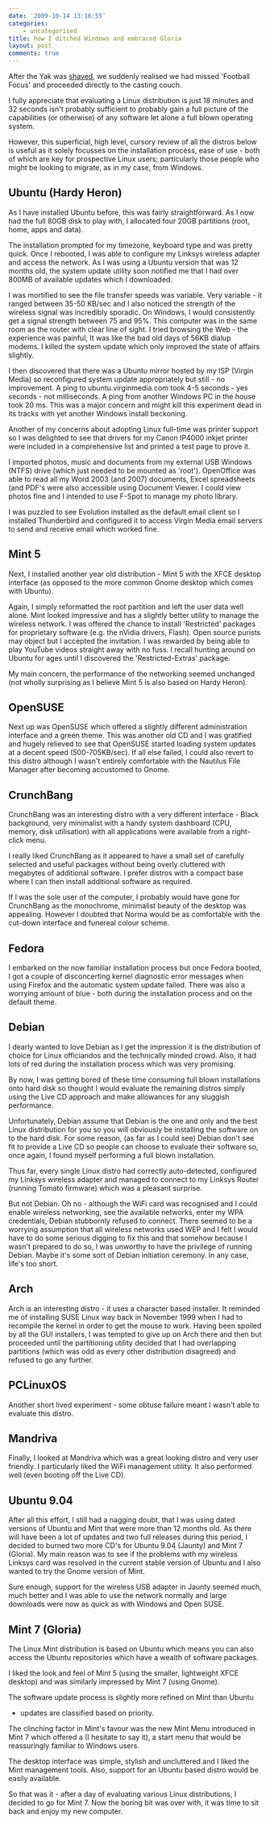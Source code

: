 ```yaml
---
date: '2009-10-14 13:16:55'
categories:
    - uncategorised
title: how I ditched Windows and embraced Gloria
layout: post
comments: true
---
```


After the Yak was
[shaved](http://nbrightside.com/blog/2009/10/14/yak-shaving), we
suddenly realised we had missed 'Football Focus' and proceeded directly
to the casting couch.

I fully appreciate that evaluating a Linux distribution is just 18
minutes and 32 seconds isn't probably sufficient to probably gain a full
picture of the capabilities (or otherwise) of any software let alone a
full blown operating system.

However, this superficial, high level, cursory review of all the distros
below is useful as it solely focusses on the installation process, ease
of use - both of which are key for prospective Linux users; particularly
those people who might be looking to migrate, as in my case, from
Windows.

## Ubuntu (Hardy Heron)

As I have installed Ubuntu before, this was fairly straightforward. As I
now had the full 80GB disk to play with, I allocated four 20GB
partitions (root, home, apps and data).

The installation prompted for my timezone, keyboard type and was pretty
quick. Once I rebooted, I was able to configure my Linksys wireless
adapter and access the network. As I was using a Ubuntu version that was
12 months old, the system update utility soon notified me that I had
over 800MB of available updates which I downloaded.

I was mortified to see the file transfer speeds was variable. Very
variable - it ranged between 35-50 KB/sec and I also noticed the
strength of the wireless signal was incredibly sporadic. On Windows, I
would consistently get a signal strength between 75 and 95%. This
computer was in the same room as the router with clear line of sight. I
tried browsing the Web - the experience was painful, It was like the bad
old days of 56KB dialup modems. I killed the system update which only
improved the state of affairs slightly.

I then discovered that there was a Ubuntu mirror hosted by my ISP
(Virgin Media) so reconfigured system update appropriately but still -
no improvement. A ping to ubuntu.virginmedia.com took 4-5 seconds - yes
seconds - not milliseconds. A ping from another Windows PC in the house
took 20 ms. This was a major concern and might kill this experiment dead
in its tracks with yet another Windows install beckoning.

Another of my concerns about adopting Linux full-time was printer
support so I was delighted to see that drivers for my Canon IP4000
inkjet printer were included in a comprehensive list and printed a test
page to prove it.

I imported photos, music and documents from my external USB Windows
(NTFS) drive (which just needed to be mounted as 'root'). OpenOffice was
able to read all my Word 2003 (and 2007) documents, Excel spreadsheets
(and PDF's were also accessible using Document Viewer. I could view
photos fine and I intended to use F-Spot to manage my photo library.

I was puzzled to see Evolution installed as the default email client so
I installed Thunderbird and configured it to access Virgin Media email
servers to send and receive email which worked fine.

## Mint 5

Next, I installed another year old distribution - Mint 5 with the XFCE
desktop interface (as opposed to the more common Gnome desktop which
comes with Ubuntu).

Again, I simply reformatted the root partition and left the user data
well alone. Mint looked impressive and has a slightly better utility to
manage the wireless network. I was offered the chance to install
'Restricted' packages for proprietary software (e.g. the nVidia drivers,
Flash). Open source purists may object but I accepted the invitation. I
was rewarded by being able to play YouTube videos straight away with no
fuss. I recall hunting around on Ubuntu for ages until I discovered the
'Restricted-Extras' package.

My main concern, the performance of the networking seemed unchanged (not
wholly surprising as I believe Mint 5 is also based on Hardy Heron).

## OpenSUSE

Next up was OpenSUSE which offered a slightly different administration
interface and a green theme. This was another old CD and I was gratified
and hugely relieved to see that OpenSUSE started loading system updates
at a decent speed (500-705KB/sec). If all else failed, I could also
revert to this distro although I wasn't entirely comfortable with the
Nautilus File Manager after becoming accustomed to Gnome.

## CrunchBang

CrunchBang was an interesting distro with a very different interface -
Black background, very minimalist with a handy system dashboard (CPU,
memory, disk utilisation) with all applications were available from a
right-click menu.

I really liked CrunchBang as it appeared to have a small set of
carefully selected and useful packages without being overly cluttered
with megabytes of additional software. I prefer distros with a compact
base where I can then install additional software as required.

If I was the sole user of the computer, I probably would have gone for
CrunchBang as the monochrome, minimalist beauty of the desktop was
appealing. However I doubted that Norma would be as comfortable with the
cut-down interface and funereal colour scheme.

## Fedora

I embarked on the now familiar installation process but once Fedora
booted, I got a couple of disconcerting kernel diagnostic error messages
when using Firefox and the automatic system update failed. There was
also a worrying amount of blue - both during the installation process
and on the default theme.

## Debian

I dearly wanted to love Debian as I get the impression it is the
distribution of choice for Linux officiandos and the technically minded
crowd. Also, it had lots of red during the installation process which
was very promising.

By now, I was getting bored of these time consuming full blown
installations onto hard disk so thought I would evaluate the remaining
distros simply using the Live CD approach and make allowances for any
sluggish performance.

Unfortunately, Debian assume that Debian is the one and only and the
best Linux distribution for you so you will obviously be installing the
software on to the hard disk. For some reason, (as far as I could see)
Debian don't see fit to provide a Live CD so people can choose to
evaluate their software so, once again, I found myself performing a full
blown installation.

Thus far, every single Linux distro had correctly auto-detected,
configured my Linksys wireless adapter and managed to connect to my
Linksys Router (running Tomato firmware) which was a pleasant surprise.

But not Debian. Oh no - although the WiFi card was recognised and I
could enable wireless networking, see the available networks, enter my
WPA credentials, Debian stubbornly refused to connect. There seemed to
be a worrying assumption that all wireless networks used WEP and I felt
I would have to do some serious digging to fix this and that somehow
because I wasn't prepared to do so, I was unworthy to have the privilege
of running Debian. Maybe it's some sort of Debian initiation ceremony.
In any case, life's too short.

## Arch

Arch is an interesting distro - it uses a character based installer. It
reminded me of installing SUSE Linux way back in November 1999 when I
had to recompile the kernel in order to get the mouse to work. Having
been spoiled by all the GUI installers, I was tempted to give up on Arch
there and then but proceeded until the partitioning utility decided that
I had overlapping partitions (which was odd as every other distribution
disagreed) and refused to go any further.

## PCLinuxOS

Another short lived experiment - some obtuse failure meant I wasn't able
to evaluate this distro.

## Mandriva

Finally, I looked at Mandriva which was a great looking distro and very
user friendly. I particularly liked the WiFi management utility. It also
performed well (even booting off the Live CD).

## Ubuntu 9.04

After all this effort, I still had a nagging doubt, that I was using
dated versions of Ubuntu and Mint that were more than 12 months old. As
there will have been a lot of updates and two full releases during this
period, I decided to burned two more CD's for Ubuntu 9.04 (Jaunty) and
Mint 7 (Gloria). My main reason was to see if the problems with my
wireless Linksys card was resolved in the current stable version of
Ubuntu and I also wanted to try the Gnome version of Mint.

Sure enough, support for the wireless USB adapter in Jaunty seemed much,
much better and I was able to use the network normally and large
downloads were now as quick as with Windows and Open SUSE.

## Mint 7 (Gloria)

The Linux Mint distribution is based on Ubuntu which means you can also
access the Ubuntu repositories which have a wealth of software packages.

I liked the look and feel of Mint 5 (using the smaller, lightweight XFCE
desktop) and was similarly impressed by Mint 7 (using Gnome).

The software update process is slightly more refined on Mint than Ubuntu
- updates are classified based on priority.

The clinching factor in Mint's favour was the new Mint Menu introduced
in Mint 7 which offered a (I hesitate to say it), a start menu that
would be reassuringly familiar to Windows users.

The desktop interface was simple, stylish and uncluttered and I liked
the Mint management tools. Also, support for an Ubuntu based distro
would be easily available.

So that was it - after a day of evaluating various Linux distributions,
I decided to go for Mint 7. Now the boring bit was over with, it was
time to sit back and enjoy my new computer.
